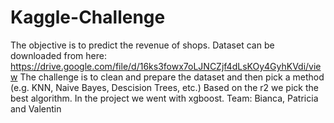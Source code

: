 # Kaggle-Challenge
The objective is to predict the revenue of shops. 
Dataset can be downloaded from here: https://drive.google.com/file/d/16ks3fowx7oLJNCZjf4dLsKOy4GyhKVdi/view
The challenge is to clean and prepare the dataset and then pick a method (e.g. KNN, Naive Bayes, Descision Trees, etc.)
Based on the r2 we pick the best algorithm. In the project we went with xgboost.
Team: Bianca, Patricia and Valentin
